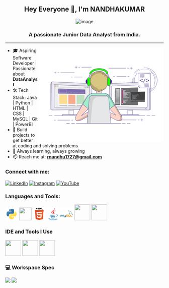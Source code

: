 
<h2 align="center">Hey Everyone 👋, I'm NANDHAKUMAR</h2>

<div align="center">
  <img width="2000" height="1333" alt="image" src="https://github.com/user-attachments/assets/26d42af1-eed3-4be2-9e50-5cfa8671b429" />
</div>

<h3 align="center">A passionate Junior Data Analyst from India.</h3>

--- 

<img align="right" alt="Coding" width="400" src="https://raw.githubusercontent.com/devSouvik/devSouvik/master/gif3.gif">

<p align="left">
</p>

- 🎓 Aspiring Software Developer | Passionate about **DataAnalyst**
- 🛠️ Tech Stack: Java | Python | HTML | CSS | MySQL | Git | PowerBI
- 📁 Build projects to get better at coding and solving problems
- 🚀 Always learning, always growing
- 📫 Reach me at: **rnandhu1727@gmail.com**


<h3 align="left">Connect with me:</h3>
<p align="left">
  <a href="https://www.linkedin.com/in/nandha-kumar-r-a33a04299/" target="blank"><img align="center" src="https://raw.githubusercontent.com/rahuldkjain/github-profile-readme-generator/master/src/images/icons/Social/linked-in-alt.svg" alt="LinkedIn" height="30" width="40" /></a>
  <a href="" target="blank"><img align="center" src="https://raw.githubusercontent.com/rahuldkjain/github-profile-readme-generator/master/src/images/icons/Social/instagram.svg" alt="Instagram" height="30" width="40" /></a>
  <a href="https://github.com/Nandhu-1727" target="blank"><img align="center" src="https://raw.githubusercontent.com/rahuldkjain/github-profile-readme-generator/master/src/images/icons/Social/github.svg" alt="YouTube" height="30" width="40" /></a>
</p>



<h3 align="left">Languages and Tools:</h3>
<p align="left">
 
  <img src="https://raw.githubusercontent.com/devicons/devicon/master/icons/python/python-original.svg" width="40" height="40"/>
  <img src="https://www.vectorlogo.zone/logos/git-scm/git-scm-icon.svg" width="40" height="40"/>
  <img src="https://raw.githubusercontent.com/devicons/devicon/master/icons/html5/html5-original-wordmark.svg" width="40" height="40"/>
  <img src="https://raw.githubusercontent.com/devicons/devicon/master/icons/java/java-original.svg" width="40" height="40"/>
  <img src="https://raw.githubusercontent.com/devicons/devicon/master/icons/mysql/mysql-original-wordmark.svg" width="40" height="40"/>
  <img height="50" width="50" src="https://img.icons8.com/color/48/000000/css3.png" />
  <img height="50" width="50" src="https://img.icons8.com/color/48/000000/javascript.png"/>

</p>

### IDE and Tools I Use
<img height="50" width="50" src="https://img.icons8.com/color/48/000000/visual-studio-code-2019.png"/> <img height="50" width="50" src="https://img.icons8.com/color/48/000000/pycharm.png"/> <img height="50" width="50" src="https://img.icons8.com/color/50/000000/git.png"/> 


### 💻 Workspace Spec
<img height="30" src="https://img.shields.io/badge/Lenovo-ED1C24?style=for-the-badge&logo=amd&logoColor=red"/>  <img height="30" src="https://img.shields.io/badge/Intel-Core_i5_12th-0071C5?style=for-the-badge&logo=intel&logoColor=white"/> 
